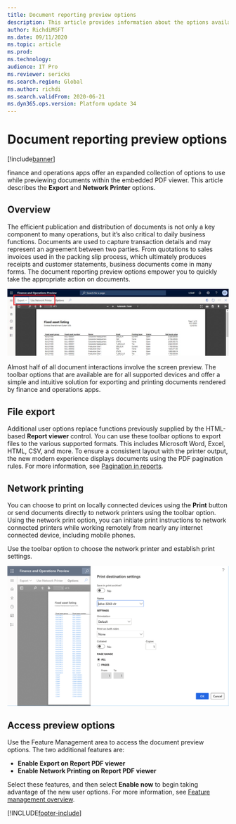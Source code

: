 ```yaml
---
title: Document reporting preview options
description: This article provides information about the options available in the embedded document reporting previewer.
author: RichdiMSFT
ms.date: 09/11/2020
ms.topic: article
ms.prod: 
ms.technology: 
audience: IT Pro
ms.reviewer: sericks
ms.search.region: Global
ms.author: richdi
ms.search.validFrom: 2020-06-21
ms.dyn365.ops.version: Platform update 34
---
```


# Document reporting preview options

[!include[banner](../includes/banner.md)]


finance and operations apps offer an expanded collection of options to use while previewing documents within the embedded PDF viewer. This article describes the **Export** and **Network Printer** options.

## Overview
The efficient publication and distribution of documents is not only a key component to many operations, but it’s also critical to daily business functions. Documents are used to capture transaction details and may represent an agreement between two parties. From quotations to sales invoices used in the packing slip process, which ultimately produces receipts and customer statements, business documents come in many forms. The document reporting preview options empower you to quickly take the appropriate action on documents.

![Document previewer user options.](./media/Document-preview-options-toolbar.png)

Almost half of all document interactions involve the screen preview. The toolbar options that are available are for all supported devices and offer a simple and intuitive solution for exporting and printing documents rendered by finance and operations apps.

## File export
Additional user options replace functions previously supplied by the HTML-based **Report viewer** control. You can use these toolbar options to export files to the various  supported formats. This includes Microsoft Word, Excel, HTML, CSV, and more. To ensure a consistent layout with the printer output, the new modern experience displays documents using the PDF pagination rules. For more information, see [Pagination in reports](/sql/reporting-services/report-design/pagination-in-reporting-services-report-builder-and-ssrs).

## Network printing
You can choose to print on locally connected devices using the **Print** button or send documents directly to network printers using the toolbar option. Using the network print option, you can initiate print instructions to network connected printers while working remotely from nearly any internet connected device, including mobile phones.

Use the toolbar option to choose the network printer and establish print settings.

![Access Print destination settings.](./media/Document-preview-network-print-options.png)

## Access preview options
Use the Feature Management area to access the document preview options. The two additional features are:
- **Enable Export on Report PDF viewer**
- **Enable Network Printing on Report PDF viewer**

Select these features, and then select **Enable now** to begin taking advantage of the new user options. For more information, see [Feature management overview](../../fin-ops/get-started/feature-management/feature-management-overview.md).


[!INCLUDE[footer-include](../../../includes/footer-banner.md)]
